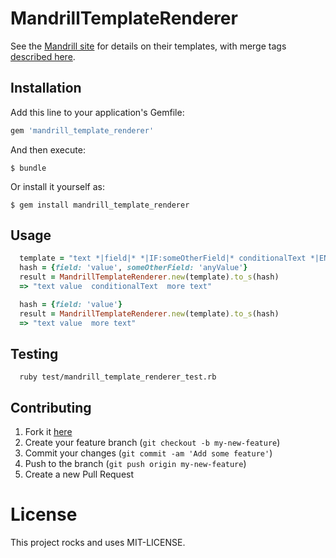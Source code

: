 # MandrillTemplateRenderer

See the [Mandrill site](http://help.mandrill.com/entries/21694868-Getting-Started-with-Templates) for details on
their templates, with merge tags 
[described here](http://help.mandrill.com/entries/21678522-How-do-I-use-merge-tags-to-add-dynamic-content-).

## Installation

Add this line to your application's Gemfile:

```ruby
gem 'mandrill_template_renderer'
```

And then execute:

    $ bundle

Or install it yourself as:

    $ gem install mandrill_template_renderer

## Usage
```ruby
  template = "text *|field|* *|IF:someOtherField|* conditionalText *|END:IF|* more text"
  hash = {field: 'value', someOtherField: 'anyValue'}
  result = MandrillTemplateRenderer.new(template).to_s(hash)
  => "text value  conditionalText  more text"

  hash = {field: 'value'}
  result = MandrillTemplateRenderer.new(template).to_s(hash)
  => "text value  more text"
```

## Testing
```
  ruby test/mandrill_template_renderer_test.rb 
```
## Contributing

1. Fork it [here](https://github.com/JohnB/mandrill_template_renderer#fork-destination-box)
2. Create your feature branch (`git checkout -b my-new-feature`)
3. Commit your changes (`git commit -am 'Add some feature'`)
4. Push to the branch (`git push origin my-new-feature`)
5. Create a new Pull Request

# License

This project rocks and uses MIT-LICENSE.
